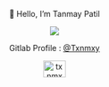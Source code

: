 <p align="center">
👋 Hello, I’m Tanmay Patil
</p>
<p align="center">
<img src="https://github-readme-stats.vercel.app/api?username=TanmayPatil105&&show_icons=true&title_color=fca311&icon_color=bb2acf&text_color=f4b41a&bg_color=14213d">
</p>

<p align="center">
Gitlab Profile : 
<a href="https://gitlab.com/Txnmxy">@Txnmxy</a>
</p>

<p align="center">
<a href="https://www.leetcode.com/txnmxy" target="blank"><img align="center" src="https://raw.githubusercontent.com/rahuldkjain/github-profile-readme-generator/master/src/images/icons/Social/leet-code.svg" alt="txnmxy" height="30" width="40" /></a>
</p>
